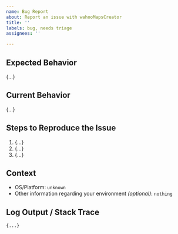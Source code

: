 ```yaml
---
name: Bug Report
about: Report an issue with wahooMapsCreator
title: ''
labels: bug, needs triage
assignees: ''

---
```


<!--
Hey there 👋 thank you for reporting an issue.

Please use this template and replace as many "{...}" and "unknown" as possible.
Thank you 🧡
-->

## Expected Behavior
{...}

## Current Behavior
{...}

## Steps to Reproduce the Issue
<!--
    Please provide detailed steps on how you issue can be reproduced.
-->
1. {...}
2. {...}
3. {...}

## Context
 * OS/Platform: `unknown`
 * Other information regarding your environment *(optional)*: `nothing`

## Log Output / Stack Trace
<!--
    Please remove or obfuscate any sensitive information shown in the log.
-->

```
{...}
```
